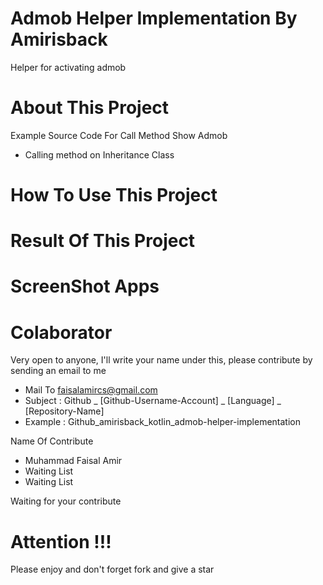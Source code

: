 # Admob Helper Implementation By Amirisback
Helper for activating admob

# About This Project
Example Source Code For Call Method Show Admob
- Calling method on Inheritance Class

# How To Use This Project

# Result Of This Project

# ScreenShot Apps

# Colaborator
Very open to anyone, I'll write your name under this, please contribute by sending an email to me

- Mail To faisalamircs@gmail.com
- Subject : Github _ [Github-Username-Account] _ [Language] _ [Repository-Name]
- Example : Github_amirisback_kotlin_admob-helper-implementation

Name Of Contribute
- Muhammad Faisal Amir
- Waiting List
- Waiting List

Waiting for your contribute

# Attention !!!
Please enjoy and don't forget fork and give a star
